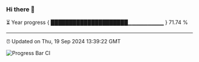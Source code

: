 ### Hi there 👋

⏳ Year progress { █████████████████████▁▁▁▁▁▁▁▁▁ } 71.74 %

---

⏰ Updated on Thu, 19 Sep 2024 13:39:22 GMT

![Progress Bar CI](https://github.com/IshwaranRudhara/GIT-ACTION/workflows/Progress%20Bar%20CI/badge.svg)
